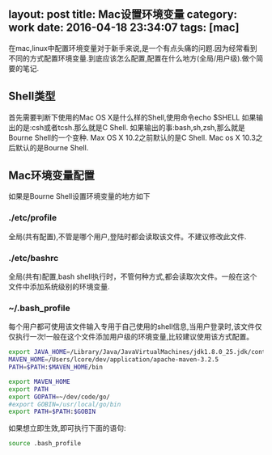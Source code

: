 layout: post
title: Mac设置环境变量
category: work
date: 2016-04-18 23:34:07
tags: [mac]
---
在mac,linux中配置环境变量对于新手来说,是一个有点头痛的问题.因为经常看到不同的方式配置环境变量.到底应该怎么配置,配置在什么地方(全局/用户级).做个简要的笔记.
## Shell类型
首先需要判断下使用的Mac OS X是什么样的Shell,使用命令echo $SHELL
如果输出的是:csh或者tcsh.那么就是C Shell.
如果输出的事:bash,sh,zsh,那么就是Bourne Shell的一个变种.
Max OS X 10.2之前默认的是C Shell.
Mac os X 10.3之后默认的是Bourne Shell.
<!--more-->
## Mac环境变量配置
如果是Bourne Shell设置环境变量的地方如下
### ./etc/profile
全局(共有配置),不管是哪个用户,登陆时都会读取该文件。不建议修改此文件.
### ./etc/bashrc
全局(共有)配置,bash shell执行时，不管何种方式,都会读取次文件。一般在这个文件中添加系统级别的环境变量.
### ~/.bash_profile
每个用户都可使用该文件输入专用于自己使用的shell信息,当用户登录时,该文件仅仅执行一次!一般在这个文件添加用户级的环境变量,比较建议使用该方式配置。
```bash
export JAVA_HOME=/Library/Java/JavaVirtualMachines/jdk1.8.0_25.jdk/contents/Home
MAVEN_HOME=/Users/lcore/dev/application/apache-maven-3.2.5
PATH=$PATH:$MAVEN_HOME/bin

export MAVEN_HOME
export PATH
export GOPATH=~/dev/code/go/
#export GOBIN=/usr/local/go/bin
export PATH=$PATH:$GOBIN
```
如果想立即生效,即可执行下面的语句:
```bash
source .bash_profile
```
